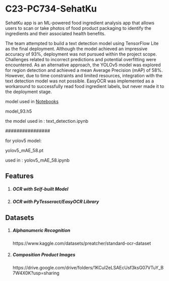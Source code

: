# C23-PC734-SehatKu

<p>SehatKu app is an ML-powered food ingredient analysis app that allows users to scan or take
photos of food product packaging to identify the ingredients and their associated health benefits.

The team attempted to build a text detection model using TensorFlow Lite as the final deployment. Although the model achieved an impressive accuracy of 93%, deployment was not pursued within the project scope. Challenges related to incorrect predictions and potential overfitting were encountered. As an alternative approach, the YOLOv5 model was explored for region detection and achieved a mean Average Precision (mAP) of 58%. However, due to time constraints and limited resources, integration with the text detection model was not possible. EasyOCR was implemented as a workaround to successfully read food ingredient labels, but never made it to the deployment stage.

model used in [Notebooks](./Notebooks)

model_93.h5

the model used in : text_detection.ipynb

################

for yolov5 model:

yolov5_mAE_58.pt

used in  : yolov5_mAE_58.ipynb
</p>

## Features
<ol>
  <li>
    <h5>OCR with Self-built Model</h5>
    <p></p>
  </li>
  <li>
    <h5>OCR with PyTesseract/EasyOCR Library</h5>
    <p></p>
  </li>
</ol>

## Datasets
<ol>
  <li>
    <h5>Alphanumeric Recognition</h5>
    <p>https://www.kaggle.com/datasets/preatcher/standard-ocr-dataset</p>
  </li>
  <li>
    <h5>Composition Product Images</h5>
    <p>https://drive.google.com/drive/folders/1KCuI2eLSAEcUsf3ksG07VTuY_B7W4X0K?usp=sharing</p>
  </li>
</ol>
